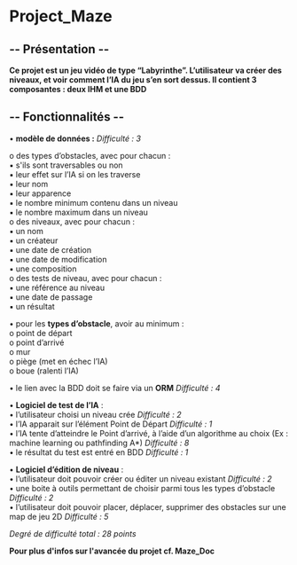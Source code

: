 # Project_Maze

## -- Présentation --

__Ce projet est un jeu vidéo de type “Labyrinthe”. L’utilisateur va créer des niveaux, et voir
comment l’IA du jeu s’en sort dessus. Il contient 3 composantes : deux IHM et une BDD__

## -- Fonctionnalités --

• __modèle de données :__ *Difficulté : 3*   

  o des types d’obstacles, avec pour chacun :  
    ▪ s'ils sont traversables ou non  
    ▪ leur effet sur l’IA si on les traverse  
    ▪ leur nom  
    ▪ leur apparence  
    ▪ le nombre minimum contenu dans un niveau  
    ▪ le nombre maximum dans un niveau  
  o des niveaux, avec pour chacun :  
    ▪ un nom  
    ▪ un créateur  
    ▪ une date de création  
    ▪ une date de modification  
    ▪ une composition  
  o des tests de niveau, avec pour chacun :  
    ▪ une référence au niveau  
    ▪ une date de passage  
    ▪ un résultat  
    
• pour les __types d’obstacle__, avoir au minimum :  
  o point de départ  
  o point d’arrivé  
  o mur  
  o piège (met en échec l’IA)  
  o boue (ralenti l’IA)  
  
• le lien avec la BDD doit se faire via un __ORM__ *Difficulté : 4*  

• __Logiciel de test de l’IA__ :  
  • l’utilisateur choisi un niveau crée *Difficulté : 2*  
  • l’IA apparait sur l’élément Point de Départ *Difficulté : 1*  
  • l’IA tente d’atteindre le Point d’arrivé, à l’aide d’un algorithme au choix (Ex :
  machine learning ou pathfinding A*) *Difficulté : 8*  
  • le résultat du test est entré en BDD *Difficulté : 1*  
  
• __Logiciel d’édition de niveau__ :  
  • l’utilisateur doit pouvoir créer ou éditer un niveau existant *Difficulté : 2*  
  • une boite à outils permettant de choisir parmi tous les types d’obstacle
  *Difficulté : 2*  
  • l’utilisateur doit pouvoir placer, déplacer, supprimer des obstacles sur une map
  de jeu 2D *Difficulté : 5*  
  
  
*Degré de difficulté total : 28 points*

__Pour plus d'infos sur l'avancée du projet cf. Maze_Doc__
